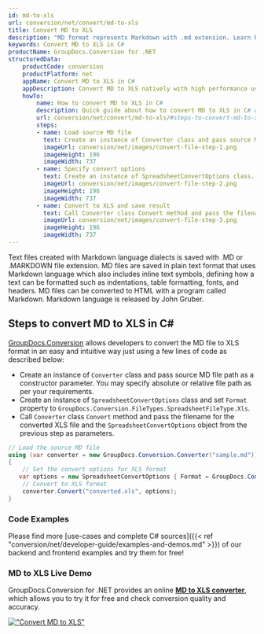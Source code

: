 ```yaml
---
id: md-to-xls
url: conversion/net/convert/md-to-xls
title: Convert MD to XLS
description: "MD format represents Markdown with .md extension. Learn how to convert MD to XLS file programmatically in C# language using GroupDocs.Conversion for .NET library."
keywords: Convert MD to XLS in C#
productName: GroupDocs.Conversion for .NET
structuredData:
    productCode: conversion
    productPlatform: net
    appName: Convert MD to XLS in C#
    appDescription: Convert MD to XLS natively with high performance using C# language and server side GroupDocs.Conversion for .NET APIs, without the use of any software like Microsoft or Open Office.
    howTo:
        name: How to convert MD to XLS in C# 
        description: Quick guide about how to convert MD to XLS in C# with high performance and accuracy.
        url: conversion/net/convert/md-to-xls/#steps-to-convert-md-to-xls-in-c
        steps:
        - name: Load source MD file 
          text: Create an instance of Converter class and pass source MD file path as a constructor parameter. You may specify absolute or relative file path as per your requirements. 
          imageUrl: conversion/net/images/convert-file-step-1.png
          imageHeight: 196
          imageWidth: 737
        - name: Specify convert options 
          text: Create an instance of SpreadsheetConvertOptions class.
          imageUrl: conversion/net/images/convert-file-step-2.png
          imageHeight: 196
          imageWidth: 737
        - name: Convert to XLS and save result 
          text: Call Converter class Convert method and pass the filename for the converted HTML file and the SpreadsheetConvertOptions object from the previous step as parameters.
          imageUrl: conversion/net/images/convert-file-step-3.png
          imageHeight: 196
          imageWidth: 737
---
```


Text files created with Markdown language dialects is saved with .MD or .MARKDOWN file extension. MD files are saved in plain text format that uses Markdown language which also includes inline text symbols, defining how a text can be formatted such as indentations, table formatting, fonts, and headers.  MD files can be converted to HTML with a program called Markdown. Markdown language is released by John Gruber.

## Steps to convert MD to XLS in C#

[GroupDocs.Conversion](https://products.groupdocs.com/conversion/net) allows developers to convert the MD file to XLS format in an easy and intuitive way just using a few lines of code as described below:

* Create an instance of `Converter` class and pass source MD file path as a constructor parameter. You may specify absolute or relative file path as per your requirements. 
* Create an instance of `SpreadsheetConvertOptions` class and set `Format` property to `GroupDocs.Conversion.FileTypes.SpreadsheetFileType.Xls`.
* Call `Converter` class `Convert` method and pass the filename for the converted XLS file and the `SpreadsheetConvertOptions` object from the previous step as parameters.

```csharp
// Load the source MD file
using (var converter = new GroupDocs.Conversion.Converter("sample.md"))
{
    // Set the convert options for XLS format
   var options = new SpreadsheetConvertOptions { Format = GroupDocs.Conversion.FileTypes.SpreadsheetFileType.Xls };
    // Convert to XLS format
    converter.Convert("converted.xls", options);
}
```

### Code Examples

Please find more [use-cases and complete C# sources]({{< ref "conversion/net/developer-guide/examples-and-demos.md" >}}) of our backend and frontend examples and try them for free!

### MD to XLS Live Demo

GroupDocs.Conversion for .NET provides an online [**MD to XLS converter**](https://products.groupdocs.app/conversion/md-to-xls), which allows you to try it for free and check conversion quality and accuracy.

[!["Convert MD to XLS"](conversion/net/images/convert-to-xls/convert-md-to-xls.png)](https://products.groupdocs.app/conversion/md-to-xls)